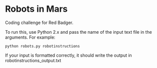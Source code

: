# Robots in Mars
Coding challenge for Red Badger.

To run this, use Python 2.x and pass the name of the input text file in the arguments. For example:
    
    python robots.py robotinstructions
    
If your input is formatted correctly, it should write the output in robotinstructions_output.txt
